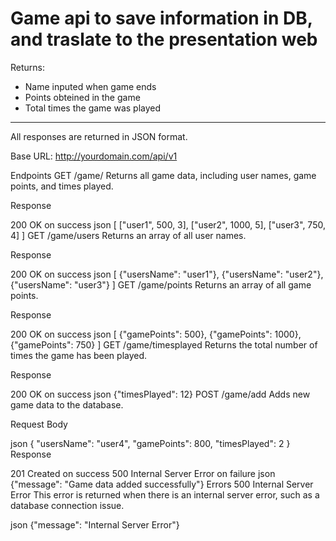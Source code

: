 # Game api to save information in DB, and traslate to the presentation web

Returns:
- Name inputed when game ends
- Points obteined in the game
- Total times the game was played

____________________________________________________________________________

All responses are returned in JSON format.

Base URL: http://yourdomain.com/api/v1

Endpoints
GET /game/
Returns all game data, including user names, game points, and times played.

Response

200 OK on success
json
[
    ["user1", 500, 3],
    ["user2", 1000, 5],
    ["user3", 750, 4]
]
GET /game/users
Returns an array of all user names.

Response

200 OK on success
json
[
    {"usersName": "user1"},
    {"usersName": "user2"},
    {"usersName": "user3"}
]
GET /game/points
Returns an array of all game points.

Response

200 OK on success
json
[
    {"gamePoints": 500},
    {"gamePoints": 1000},
    {"gamePoints": 750}
]
GET /game/timesplayed
Returns the total number of times the game has been played.

Response

200 OK on success
json
{"timesPlayed": 12}
POST /game/add
Adds new game data to the database.

Request Body

json
{
    "usersName": "user4",
    "gamePoints": 800,
    "timesPlayed": 2
}
Response

201 Created on success
500 Internal Server Error on failure
json
{"message": "Game data added successfully"}
Errors
500 Internal Server Error
This error is returned when there is an internal server error, such as a database connection issue.

json
{"message": "Internal Server Error"}
